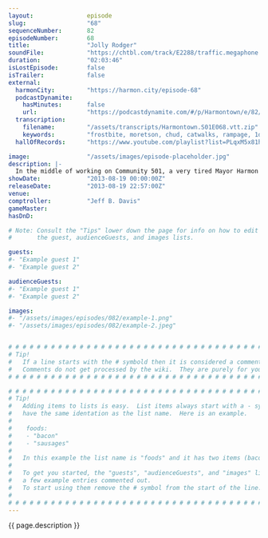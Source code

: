 ```yaml
---
layout:               episode
slug:                 "68"
sequenceNumber:       82
episodeNumber:        68
title:                "Jolly Rodger"
soundFile:            "https://chtbl.com/track/E2288/traffic.megaphone.fm/STA1835457808.mp3?updated=1560294708"
duration:             "02:03:46"
isLostEpisode:        false
isTrailer:            false
external:
  harmonCity:         "https://harmon.city/episode-68"
  podcastDynamite:
    hasMinutes:       false
    url:              "https://podcastdynamite.com/#/p/Harmontown/e/82/68"
  transcription:
    filename:         "/assets/transcripts/Harmontown.S01E068.vtt.zip"
    keywords:         "frostbite, moretson, chud, catwalks, rampage, 1d10, ogre's, flamboyant, abduct, achilles, chewbacca, ogre, fiercely, snipers, terraform, armored, crouch, fertilizer, levi's, otter, gnoll, token, tendon, jolly, 62"
  hallOfRecords:      "https://www.youtube.com/playlist?list=PLqxM5x81hNObxbRd732zAUnpve2MVWtnf"

image:                "/assets/images/episode-placeholder.jpg"
description: |-
  In the middle of working on Community 501, a very tired Mayor Harmon takes to a crowd of Harmenians and revels in their eccentricities. In D&D, an Ogre cums.
showDate:             "2013-08-19 00:00:00Z"
releaseDate:          "2013-08-19 22:57:00Z"
venue:                
comptroller:          "Jeff B. Davis"
gameMaster:           
hasDnD:               

# Note: Consult the "Tips" lower down the page for info on how to edit
#       the guest, audienceGuests, and images lists.

guests:
#- "Example guest 1"
#- "Example guest 2"

audienceGuests:
#- "Example guest 1"
#- "Example guest 2"

images:
#- "/assets/images/episodes/082/example-1.png"
#- "/assets/images/episodes/082/example-2.jpeg"


# # # # # # # # # # # # # # # # # # # # # # # # # # # # # # # # # # # # # # # # # # # # #
# Tip!
#   If a line starts with the # symbold then it is considered a comment.
#   Comments do not get processed by the wiki.  They are purely for your information.
# # # # # # # # # # # # # # # # # # # # # # # # # # # # # # # # # # # # # # # # # # # # #

# # # # # # # # # # # # # # # # # # # # # # # # # # # # # # # # # # # # # # # # # # # # #
# Tip!
#   Adding items to lists is easy.  List items always start with a - symbol and have
#   have the same identation as the list name.  Here is an example.
#
#    foods:
#    - "bacon"
#    - "sausages"
#
#   In this example the list name is "foods" and it has two items (bacon, and sausages).
#
#   To get you started, the "guests", "audienceGuests", and "images" lists below have
#   a few example entries commented out.
#   To start using them remove the # symbol from the start of the line.
#
# # # # # # # # # # # # # # # # # # # # # # # # # # # # # # # # # # # # # # # # # # # # #
---
```


<!-- The episode description will be rendered here -->
{{ page.description }}

<!-- Add your content BELOW here -->
<!-- vvvvvvvvvvvvvvvvvvvvvvvvvvv -->




<!-- ^^^^^^^^^^^^^^^^^^^^^^^^^^^ -->
<!-- Add your content ABOVE here -->

<!-- The episode gallery will be rendered here -->